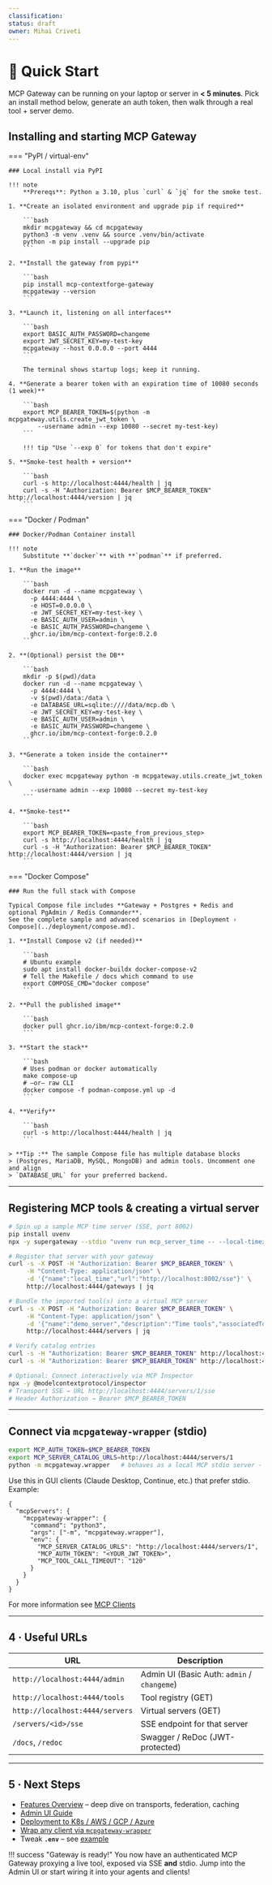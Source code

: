 ```yaml
---
classification:
status: draft
owner: Mihai Criveti
---
```


# 🚀 Quick Start

MCP Gateway can be running on your laptop or server in **< 5 minutes**.
Pick an install method below, generate an auth token, then walk through a real tool + server demo.

## Installing and starting MCP Gateway

=== "PyPI / virtual-env"

    ### Local install via PyPI

    !!! note
        **Prereqs**: Python ≥ 3.10, plus `curl` & `jq` for the smoke test.

    1. **Create an isolated environment and upgrade pip if required**

        ```bash
        mkdir mcpgateway && cd mcpgateway
        python3 -m venv .venv && source .venv/bin/activate
        python -m pip install --upgrade pip
        ```

    2. **Install the gateway from pypi**

        ```bash
        pip install mcp-contextforge-gateway
        mcpgateway --version
        ```

    3. **Launch it, listening on all interfaces**

        ```bash
        export BASIC_AUTH_PASSWORD=changeme
        export JWT_SECRET_KEY=my-test-key
        mcpgateway --host 0.0.0.0 --port 4444
        ```

        The terminal shows startup logs; keep it running.

    4. **Generate a bearer token with an expiration time of 10080 seconds (1 week)**

        ```bash
        export MCP_BEARER_TOKEN=$(python -m mcpgateway.utils.create_jwt_token \
            --username admin --exp 10080 --secret my-test-key)
        ```

        !!! tip "Use `--exp 0` for tokens that don't expire"

    5. **Smoke-test health + version**

        ```bash
        curl -s http://localhost:4444/health | jq
        curl -s -H "Authorization: Bearer $MCP_BEARER_TOKEN" http://localhost:4444/version | jq
        ```

=== "Docker / Podman"

    ### Docker/Podman Container install

    !!! note
        Substitute **`docker`** with **`podman`** if preferred.

    1. **Run the image**

        ```bash
        docker run -d --name mcpgateway \
          -p 4444:4444 \
          -e HOST=0.0.0.0 \
          -e JWT_SECRET_KEY=my-test-key \
          -e BASIC_AUTH_USER=admin \
          -e BASIC_AUTH_PASSWORD=changeme \
          ghcr.io/ibm/mcp-context-forge:0.2.0
        ```

    2. **(Optional) persist the DB**

        ```bash
        mkdir -p $(pwd)/data
        docker run -d --name mcpgateway \
          -p 4444:4444 \
          -v $(pwd)/data:/data \
          -e DATABASE_URL=sqlite:////data/mcp.db \
          -e JWT_SECRET_KEY=my-test-key \
          -e BASIC_AUTH_USER=admin \
          -e BASIC_AUTH_PASSWORD=changeme \
          ghcr.io/ibm/mcp-context-forge:0.2.0
        ```

    3. **Generate a token inside the container**

        ```bash
        docker exec mcpgateway python -m mcpgateway.utils.create_jwt_token \
          --username admin --exp 10080 --secret my-test-key
        ```

    4. **Smoke-test**

        ```bash
        export MCP_BEARER_TOKEN=<paste_from_previous_step>
        curl -s http://localhost:4444/health | jq
        curl -s -H "Authorization: Bearer $MCP_BEARER_TOKEN" http://localhost:4444/version | jq
        ```

=== "Docker Compose"

    ### Run the full stack with Compose

    Typical Compose file includes **Gateway + Postgres + Redis and optional PgAdmin / Redis Commander**.
    See the complete sample and advanced scenarios in [Deployment › Compose](../deployment/compose.md).

    1. **Install Compose v2 (if needed)**

        ```bash
        # Ubuntu example
        sudo apt install docker-buildx docker-compose-v2
        # Tell the Makefile / docs which command to use
        export COMPOSE_CMD="docker compose"
        ```

    2. **Pull the published image**

        ```bash
        docker pull ghcr.io/ibm/mcp-context-forge:0.2.0
        ```

    3. **Start the stack**

        ```bash
        # Uses podman or docker automatically
        make compose-up
        # —or— raw CLI
        docker compose -f podman-compose.yml up -d
        ```

    4. **Verify**

        ```bash
        curl -s http://localhost:4444/health | jq
        ```

    > **Tip :** The sample Compose file has multiple database blocks
    > (Postgres, MariaDB, MySQL, MongoDB) and admin tools. Uncomment one and align
    > `DATABASE_URL` for your preferred backend.

---

## Registering MCP tools & creating a virtual server

```bash
# Spin up a sample MCP time server (SSE, port 8002)
pip install uvenv
npx -y supergateway --stdio "uvenv run mcp_server_time -- --local-timezone=Europe/Dublin" --port 8002 &
```

```bash
# Register that server with your gateway
curl -s -X POST -H "Authorization: Bearer $MCP_BEARER_TOKEN" \
     -H "Content-Type: application/json" \
     -d '{"name":"local_time","url":"http://localhost:8002/sse"}' \
     http://localhost:4444/gateways | jq
```

```bash
# Bundle the imported tool(s) into a virtual MCP server
curl -s -X POST -H "Authorization: Bearer $MCP_BEARER_TOKEN" \
     -H "Content-Type: application/json" \
     -d '{"name":"demo_server","description":"Time tools","associatedTools":["1"]}' \
     http://localhost:4444/servers | jq
```

```bash
# Verify catalog entries
curl -s -H "Authorization: Bearer $MCP_BEARER_TOKEN" http://localhost:4444/tools   | jq
curl -s -H "Authorization: Bearer $MCP_BEARER_TOKEN" http://localhost:4444/servers | jq
```

```bash
# Optional: Connect interactively via MCP Inspector
npx -y @modelcontextprotocol/inspector
# Transport SSE → URL http://localhost:4444/servers/1/sse
# Header Authorization → Bearer $MCP_BEARER_TOKEN
```

---

## Connect via `mcpgateway-wrapper` (stdio)

```bash
export MCP_AUTH_TOKEN=$MCP_BEARER_TOKEN
export MCP_SERVER_CATALOG_URLS=http://localhost:4444/servers/1
python -m mcpgateway.wrapper   # behaves as a local MCP stdio server - run from MCP client
```

Use this in GUI clients (Claude Desktop, Continue, etc.) that prefer stdio. Example:

```jsonc
{
  "mcpServers": {
    "mcpgateway-wrapper": {
      "command": "python3",
      "args": ["-m", "mcpgateway.wrapper"],
      "env": {
        "MCP_SERVER_CATALOG_URLS": "http://localhost:4444/servers/1",
        "MCP_AUTH_TOKEN": "<YOUR_JWT_TOKEN>",
        "MCP_TOOL_CALL_TIMEOUT": "120"
      }
    }
  }
}
```

For more information see [MCP Clients](../using/index.md)

---

## 4 · Useful URLs

| URL                             | Description                                 |
| ------------------------------- | ------------------------------------------- |
| `http://localhost:4444/admin`   | Admin UI (Basic Auth: `admin` / `changeme`) |
| `http://localhost:4444/tools`   | Tool registry (GET)                         |
| `http://localhost:4444/servers` | Virtual servers (GET)                       |
| `/servers/<id>/sse`             | SSE endpoint for that server                |
| `/docs`, `/redoc`               | Swagger / ReDoc (JWT-protected)             |

---

## 5 · Next Steps

* [Features Overview](features.md) – deep dive on transports, federation, caching
* [Admin UI Guide](ui.md)
* [Deployment to K8s / AWS / GCP / Azure](../deployment/index.md)
* [Wrap any client via `mcpgateway-wrapper`](../using/mcpgateway-wrapper.md)
* Tweak **`.env`** – see [example](https://github.com/IBM/mcp-context-forge/blob/main/.env.example)

!!! success "Gateway is ready!"
You now have an authenticated MCP Gateway proxying a live tool, exposed via SSE **and** stdio.
Jump into the Admin UI or start wiring it into your agents and clients!
